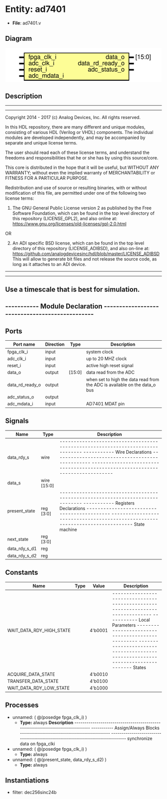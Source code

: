 # Entity: ad7401

- **File**: ad7401.v
## Diagram

![Diagram](ad7401.svg "Diagram")
## Description

 ***************************************************************************
 ***************************************************************************
 Copyright 2014 - 2017 (c) Analog Devices, Inc. All rights reserved.

 In this HDL repository, there are many different and unique modules, consisting
 of various HDL (Verilog or VHDL) components. The individual modules are
 developed independently, and may be accompanied by separate and unique license
 terms.

 The user should read each of these license terms, and understand the
 freedoms and responsibilities that he or she has by using this source/core.

 This core is distributed in the hope that it will be useful, but WITHOUT ANY
 WARRANTY; without even the implied warranty of MERCHANTABILITY or FITNESS FOR
 A PARTICULAR PURPOSE.

 Redistribution and use of source or resulting binaries, with or without modification
 of this file, are permitted under one of the following two license terms:

   1. The GNU General Public License version 2 as published by the
      Free Software Foundation, which can be found in the top level directory
      of this repository (LICENSE_GPL2), and also online at:
      <https://www.gnu.org/licenses/old-licenses/gpl-2.0.html>

 OR

   2. An ADI specific BSD license, which can be found in the top level directory
      of this repository (LICENSE_ADIBSD), and also on-line at:
      https://github.com/analogdevicesinc/hdl/blob/master/LICENSE_ADIBSD
      This will allow to generate bit files and not release the source code,
      as long as it attaches to an ADI device.

 ***************************************************************************
 ***************************************************************************
Use a timescale that is best for simulation.
------------------------------------------------------------------------------
----------- Module Declaration -----------------------------------------------
------------------------------------------------------------------------------

## Ports

| Port name       | Direction | Type   | Description                                                                |
| --------------- | --------- | ------ | -------------------------------------------------------------------------- |
| fpga_clk_i      | input     |        | system clock                                                               |
| adc_clk_i       | input     |        | up to 20 MHZ clock                                                         |
| reset_i         | input     |        | active high reset signal                                                   |
| data_o          | output    | [15:0] | data read from the ADC                                                     |
| data_rd_ready_o | output    |        | when set to high the data read from the ADC is available on the data_o bus |
| adc_status_o    | output    |        |                                                                            |
| adc_mdata_i     | input     |        | AD7401 MDAT pin                                                            |
## Signals

| Name          | Type        | Description                                                                                                                                                                                                                                                 |
| ------------- | ----------- | ----------------------------------------------------------------------------------------------------------------------------------------------------------------------------------------------------------------------------------------------------------- |
| data_rdy_s    | wire        | ------------------------------------------------------------------------------ ----------- Wire Declarations ------------------------------------------------ ------------------------------------------------------------------------------                |
| data_s        | wire [15:0] |                                                                                                                                                                                                                                                             |
| present_state | reg [3:0]   | ------------------------------------------------------------------------------ ----------- Registers Declarations ------------------------------------------- ------------------------------------------------------------------------------ State machine  |
| next_state    | reg [3:0]   |                                                                                                                                                                                                                                                             |
| data_rdy_s_d1 | reg         |                                                                                                                                                                                                                                                             |
| data_rdy_s_d2 | reg         |                                                                                                                                                                                                                                                             |
## Constants

| Name                     | Type | Value   | Description                                                                                                                                                                                                                                          |
| ------------------------ | ---- | ------- | ---------------------------------------------------------------------------------------------------------------------------------------------------------------------------------------------------------------------------------------------------- |
| WAIT_DATA_RDY_HIGH_STATE |      | 4'b0001 | ------------------------------------------------------------------------------ ----------- Local Parameters ------------------------------------------------- ------------------------------------------------------------------------------ States  |
| ACQUIRE_DATA_STATE       |      | 4'b0010 |                                                                                                                                                                                                                                                      |
| TRANSFER_DATA_STATE      |      | 4'b0100 |                                                                                                                                                                                                                                                      |
| WAIT_DATA_RDY_LOW_STATE  |      | 4'b1000 |                                                                                                                                                                                                                                                      |
## Processes
- unnamed: ( @(posedge fpga_clk_i) )
  - **Type:** always
**Description**
------------------------------------------------------------------------------ ----------- Assign/Always Blocks --------------------------------------------- ------------------------------------------------------------------------------  synchronize data on fpga_clki 
- unnamed: ( @(posedge fpga_clk_i) )
  - **Type:** always
- unnamed: ( @(present_state, data_rdy_s_d2) )
  - **Type:** always
## Instantiations

- filter: dec256sinc24b
